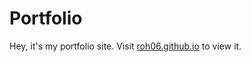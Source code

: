 # Portfolio
Hey, it's my portfolio site. Visit [roh06.github.io](https://github.com/roh06) to view it. 


